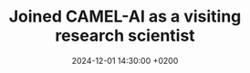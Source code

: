 ---
title: >-
    Joined CAMEL-AI as a visiting research scientist
date: 2024-12-01 14:30:00 +0200
---